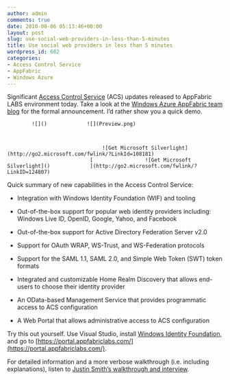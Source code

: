 ```yaml
---
author: admin
comments: true
date: 2010-08-06 05:13:46+00:00
layout: post
slug: use-social-web-providers-in-less-than-5-minutes
title: Use social web providers in less than 5 minutes
wordpress_id: 682
categories:
- Access Control Service
- AppFabric
- Windows Azure
---
```


Significant [Access Control Service](http://www.microsoft.com/windowsazure/appfabric/) (ACS) updates released to AppFabric LABS environment today. Take a look at the [Windows Azure AppFabric team blog](http://blogs.msdn.com/b/windowsazureappfabric/) for the formal announcement. I’d rather show you a quick demo.

 

                                                                     

            ![]()             ![](Preview.png)                                                         

            

                                   ![Get Microsoft Silverlight](http://go2.microsoft.com/fwlink/?LinkId=108181)              
                               [                 ![Get Microsoft Silverlight]()             ](http://go2.microsoft.com/fwlink/?LinkID=124807)                            

               

 

Quick summary of new capabilities in the Access Control Service:

 

  
  * Integration with Windows Identity Foundation (WIF) and tooling 
   
  * Out-of-the-box support for popular web identity providers including: Windows Live ID, OpenID, Google, Yahoo, and Facebook 
   
  * Out-of-the-box support for Active Directory Federation Server v2.0 
   
  * Support for OAuth WRAP, WS-Trust, and WS-Federation protocols 
   
  * Support for the SAML 1.1, SAML 2.0, and Simple Web Token (SWT) token formats 
   
  * Integrated and customizable Home Realm Discovery that allows end-users to choose their identity provider 
   
  * An OData-based Management Service that provides programmatic access to ACS configuration 
   
  * A Web Portal that allows administrative access to ACS configuration 
 

Try this out yourself. Use Visual Studio, install [Windows Identity Foundation](http://msdn.microsoft.com/en-us/evalcenter/dd440951.aspx), and go to [https://portal.appfabriclabs.com/](https://portal.appfabriclabs.com/).

 

For detailed information and a more verbose walkthrough (i.e. including explanations), listen to [Justin Smith’s walkthrough and interview](http://acs.codeplex.com/wikipage?title=Videos&referringTitle=Home).
